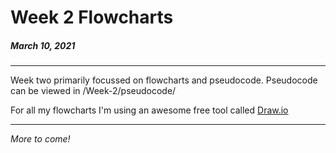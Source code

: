 # Week 2 Flowcharts 
##### March 10, 2021
---

Week two primarily focussed on flowcharts and pseudocode. Pseudocode can be viewed in /Week-2/pseudocode/

For all my flowcharts I'm using an awesome free tool called [Draw.io](https://draw.io/)

---

*More to come!*

